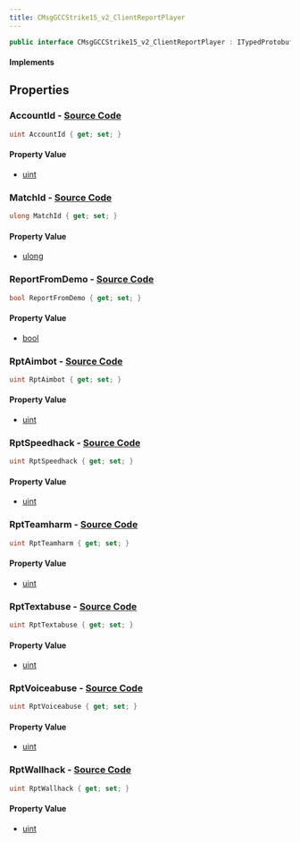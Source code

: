 ```yaml
---
title: CMsgGCCStrike15_v2_ClientReportPlayer
---
```


```csharp
public interface CMsgGCCStrike15_v2_ClientReportPlayer : ITypedProtobuf<CMsgGCCStrike15_v2_ClientReportPlayer>, INativeHandle
```

#### Implements

## Properties

### **AccountId** - [Source Code](https://github.com/swiftly-solution/swiftlys2/blob/main/managed/src/SwiftlyS2.Generated/Protobufs/Interfaces/CMsgGCCStrike15_v2_ClientReportPlayer.cs#L13)

```csharp
uint AccountId { get; set; }
```

#### Property Value

- [uint](https://learn.microsoft.com/dotnet/api/system.uint32)

### **MatchId** - [Source Code](https://github.com/swiftly-solution/swiftlys2/blob/main/managed/src/SwiftlyS2.Generated/Protobufs/Interfaces/CMsgGCCStrike15_v2_ClientReportPlayer.cs#L34)

```csharp
ulong MatchId { get; set; }
```

#### Property Value

- [ulong](https://learn.microsoft.com/dotnet/api/system.uint64)

### **ReportFromDemo** - [Source Code](https://github.com/swiftly-solution/swiftlys2/blob/main/managed/src/SwiftlyS2.Generated/Protobufs/Interfaces/CMsgGCCStrike15_v2_ClientReportPlayer.cs#L37)

```csharp
bool ReportFromDemo { get; set; }
```

#### Property Value

- [bool](https://learn.microsoft.com/dotnet/api/system.boolean)

### **RptAimbot** - [Source Code](https://github.com/swiftly-solution/swiftlys2/blob/main/managed/src/SwiftlyS2.Generated/Protobufs/Interfaces/CMsgGCCStrike15_v2_ClientReportPlayer.cs#L16)

```csharp
uint RptAimbot { get; set; }
```

#### Property Value

- [uint](https://learn.microsoft.com/dotnet/api/system.uint32)

### **RptSpeedhack** - [Source Code](https://github.com/swiftly-solution/swiftlys2/blob/main/managed/src/SwiftlyS2.Generated/Protobufs/Interfaces/CMsgGCCStrike15_v2_ClientReportPlayer.cs#L22)

```csharp
uint RptSpeedhack { get; set; }
```

#### Property Value

- [uint](https://learn.microsoft.com/dotnet/api/system.uint32)

### **RptTeamharm** - [Source Code](https://github.com/swiftly-solution/swiftlys2/blob/main/managed/src/SwiftlyS2.Generated/Protobufs/Interfaces/CMsgGCCStrike15_v2_ClientReportPlayer.cs#L25)

```csharp
uint RptTeamharm { get; set; }
```

#### Property Value

- [uint](https://learn.microsoft.com/dotnet/api/system.uint32)

### **RptTextabuse** - [Source Code](https://github.com/swiftly-solution/swiftlys2/blob/main/managed/src/SwiftlyS2.Generated/Protobufs/Interfaces/CMsgGCCStrike15_v2_ClientReportPlayer.cs#L28)

```csharp
uint RptTextabuse { get; set; }
```

#### Property Value

- [uint](https://learn.microsoft.com/dotnet/api/system.uint32)

### **RptVoiceabuse** - [Source Code](https://github.com/swiftly-solution/swiftlys2/blob/main/managed/src/SwiftlyS2.Generated/Protobufs/Interfaces/CMsgGCCStrike15_v2_ClientReportPlayer.cs#L31)

```csharp
uint RptVoiceabuse { get; set; }
```

#### Property Value

- [uint](https://learn.microsoft.com/dotnet/api/system.uint32)

### **RptWallhack** - [Source Code](https://github.com/swiftly-solution/swiftlys2/blob/main/managed/src/SwiftlyS2.Generated/Protobufs/Interfaces/CMsgGCCStrike15_v2_ClientReportPlayer.cs#L19)

```csharp
uint RptWallhack { get; set; }
```

#### Property Value

- [uint](https://learn.microsoft.com/dotnet/api/system.uint32)

